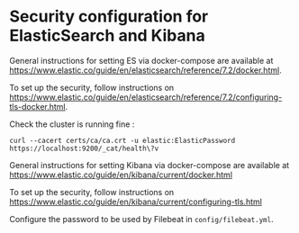 # Security configuration for ElasticSearch and Kibana

General instructions for setting ES via docker-compose are available at https://www.elastic.co/guide/en/elasticsearch/reference/7.2/docker.html.

To set up the security, follow instructions on https://www.elastic.co/guide/en/elasticsearch/reference/7.2/configuring-tls-docker.html.

Check the cluster is running fine :

```
curl --cacert certs/ca/ca.crt -u elastic:ElasticPassword https://localhost:9200/_cat/health\?v
```

General instructions for setting Kibana via docker-compose are available at https://www.elastic.co/guide/en/kibana/current/docker.html

To set up the security, follow instructions on https://www.elastic.co/guide/en/kibana/current/configuring-tls.html

Configure the password to be used by Filebeat in `config/filebeat.yml`.
